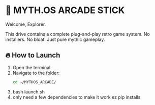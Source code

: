 # 🧱 MYTH.OS ARCADE STICK

Welcome, Explorer.

This drive contains a complete plug-and-play retro game system.
No installers. No bloat. Just pure mythic gameplay.

## 🔥 How to Launch

1. Open the terminal
2. Navigate to the folder:
   ```bash 
   cd ~/MYTHOS_ARCADE/
3. bash launch.sh
4. only need a few dependencies to make it work ez pip installs
